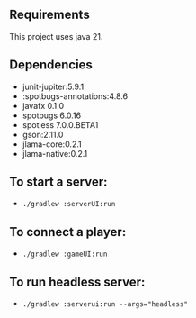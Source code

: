 ## Requirements
This project uses java 21.

## Dependencies
* junit-jupiter:5.9.1
* :spotbugs-annotations:4.8.6
* javafx 0.1.0
* spotbugs 6.0.16
* spotless 7.0.0.BETA1
* gson:2.11.0
* jlama-core:0.2.1
* jlama-native:0.2.1

## To start a server:
* `./gradlew :serverUI:run`
## To connect a player:
* `./gradlew :gameUI:run`
## To run headless server:
* `./gradlew :serverui:run --args="headless"`
